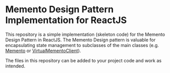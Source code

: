 # Memento Design Pattern Implementation for ReactJS

This repository is a simple implementation (skeleton code) for the Memento Design Pattern in ReactJS.
The Memento Design pattern is valuable for encapsulating state management to subclasses of the main classes (e.g. [Memento](https://github.com/justinsj/Memento/blob/main/Memento.js) or [VirtualMementoClient](https://github.com/justinsj/Memento/blob/main/VirtualMementoClient.js)).

The files in this repository can be added to your project code and work as intended.
